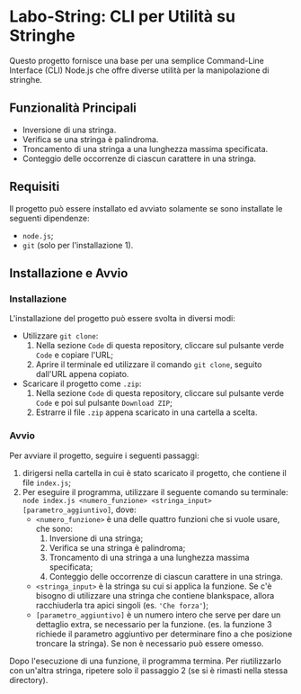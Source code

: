 # Labo-String: CLI per Utilità su Stringhe

Questo progetto fornisce una base per una semplice Command-Line Interface (CLI) Node.js che offre diverse utilità per la manipolazione di stringhe.

## Funzionalità Principali

* Inversione di una stringa.
* Verifica se una stringa è palindroma.
* Troncamento di una stringa a una lunghezza massima specificata.
* Conteggio delle occorrenze di ciascun carattere in una stringa.

## Requisiti
Il progetto può essere installato ed avviato solamente se sono installate le seguenti dipendenze:
* `node.js`;
* `git` (solo per l'installazione 1).

## Installazione e Avvio
### Installazione
L'installazione del progetto può essere svolta in diversi modi:
* Utilizzare `git clone`:
  1. Nella sezione `Code` di questa repository, cliccare sul pulsante verde `Code` e copiare l'URL;
  2. Aprire il terminale ed utilizzare il comando `git clone`, seguito dall'URL appena copiato.
* Scaricare il progetto come `.zip`:
  1. Nella sezione `Code` di questa repository, cliccare sul pulsante verde `Code` e poi sul pulsante `Download ZIP`;
  2. Estrarre il file `.zip` appena scaricato in una cartella a scelta.
### Avvio
Per avviare il progetto, seguire i seguenti passaggi:
1. dirigersi nella cartella in cui è stato scaricato il progetto, che contiene il file `index.js`;
2. Per eseguire il programma, utilizzare il seguente comando su terminale: `node index.js <numero_funzione> <stringa_input> [parametro_aggiuntivo]`, dove:
   * `<numero_funzione>` è una delle quattro funzioni che si vuole usare, che sono:
     1. Inversione di una stringa;
     2. Verifica se una stringa è palindroma;
     3. Troncamento di una stringa a una lunghezza massima specificata;
     4. Conteggio delle occorrenze di ciascun carattere in una stringa.
   * `<stringa_input>` è la stringa su cui si applica la funzione. Se c'è bisogno di utilizzare una stringa che contiene blankspace, allora racchiuderla tra apici singoli (es. `'Che forza'`);
   * `[parametro_aggiuntivo]` è un numero intero che serve per dare un dettaglio extra, se necessario per la funzione. (es. la funzione 3 richiede il parametro aggiuntivo per determinare fino a che posizione troncare la stringa). Se non è necessario può essere omesso.

  Dopo l'esecuzione di una funzione, il programma termina. Per riutilizzarlo con un'altra stringa, ripetere solo il passaggio 2 (se si è rimasti nella stessa directory).
